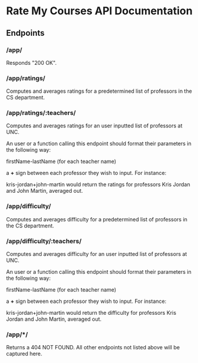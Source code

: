 # Rate My Courses API Documentation

## Endpoints

### /app/

Responds "200 OK".

### /app/ratings/

Computes and averages ratings for a predetermined list of professors in the CS department.

### /app/ratings/:teachers/

Computes and averages ratings for an user inputted list of professors at UNC.

An user or a function calling this endpoint should format their parameters in the following way: 

firstName-lastName (for each teacher name)

a **+** sign between each professor they wish to input. For instance:

kris-jordan+john-martin would return the ratings for professors Kris Jordan and John Martin, averaged out.

### /app/difficulty/

Computes and averages difficulty for a predetermined list of professors in the CS department.

### /app/difficulty/:teachers/

Computes and averages difficulty for an user inputted list of professors at UNC.

An user or a function calling this endpoint should format their parameters in the following way: 

firstName-lastName (for each teacher name)

a **+** sign between each professor they wish to input. For instance:

kris-jordan+john-martin would return the difficulty for professors Kris Jordan and John Martin, averaged out.

### /app/*/

Returns a 404 NOT FOUND. All other endpoints not listed above will be captured here. 
